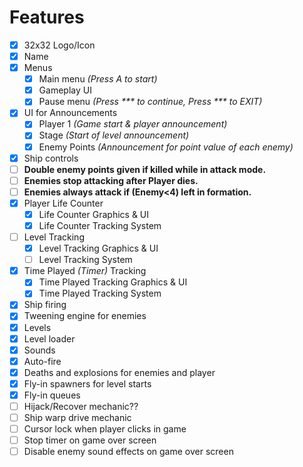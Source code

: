 # Features

- [X] 32x32 Logo/Icon
- [X] Name
- [X] Menus
  - [X] Main menu *(Press A to start)*
  - [X] Gameplay UI
  - [X] Pause menu *(Press *** to continue, Press *** to EXIT)*
- [X] UI for Announcements
  - [X] Player 1 *(Game start & player announcement)*
  - [X] Stage *(Start of level announcement)*
  - [X] Enemy Points *(Announcement for point value of each enemy)*
- [X] Ship controls
- [ ] **Double enemy points given if killed while in attack mode.**
- [ ] **Enemies stop attacking after Player dies.**
- [ ] **Enemies always attack if (Enemy<4) left in formation.**
- [X] Player Life Counter
  - [X] Life Counter Graphics & UI
  - [X] Life Counter Tracking System
- [ ] Level Tracking
  - [X] Level Tracking Graphics & UI
  - [ ] Level Tracking System
- [X] Time Played *(Timer)* Tracking
  - [X] Time Played Tracking Graphics & UI
  - [X] Time Played Tracking System
- [X] Ship firing
- [X] Tweening engine for enemies
- [X] Levels
- [X] Level loader 
- [X] Sounds
- [X] Auto-fire
- [X] Deaths and explosions for enemies and player
- [X] Fly-in spawners for level starts
- [X] Fly-in queues
- [ ] Hijack/Recover mechanic??
- [ ] Ship warp drive mechanic
- [ ] Cursor lock when player clicks in game
- [ ] Stop timer on game over screen
- [ ] Disable enemy sound effects on game over screen
